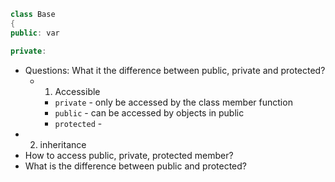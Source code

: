   ```cpp
 class Base
 {
  public: var

  private:
``` 

* Questions: What it the difference between public, private and protected?  
   * 1) Accessible
       * `private` - only be accessed by the class member function
       * `public` - can be accessed by objects in public
       * `protected` - 
* 2) inheritance    
* How to access public, private, protected member?
* What is the difference between public and protected?
